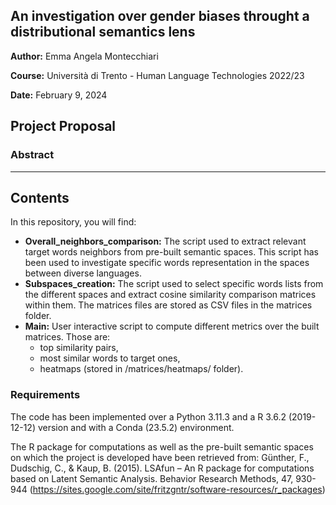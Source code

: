 ## An investigation over gender biases throught a distributional semantics lens

**Author:** Emma Angela Montecchiari

**Course:** Università di Trento - Human Language Technologies 2022/23

**Date:** February 9, 2024

## Project Proposal 
###  Abstract

________

## Contents

In this repository, you will find:

- **Overall_neighbors_comparison:** The script used to extract relevant target words neighbors from pre-built semantic spaces.
  This script has been used to investigate specific words representation in the spaces between diverse languages.
- **Subspaces_creation:** The script used to select specific words lists from the different spaces and extract cosine similarity comparison matrices within them.
  The matrices files are stored as CSV files in the matrices folder.
- **Main:** User interactive script to compute different metrics over the built matrices. Those are:
  - top similarity pairs,
  - most similar words to target ones,
  - heatmaps (stored in /matrices/heatmaps/ folder).
 
### Requirements
The code has been implemented over a Python 3.11.3 and a R 3.6.2 (2019-12-12) version and with a Conda (23.5.2) environment.


The R package for computations as well as the pre-built semantic spaces on which the project is developed have been retrieved from: Günther, F., Dudschig, C., & Kaup, B. (2015). LSAfun – An R package for     computations based on Latent Semantic Analysis. Behavior Research Methods, 47, 930-944 (https://sites.google.com/site/fritzgntr/software-resources/r_packages)
